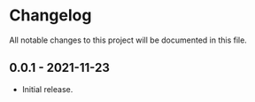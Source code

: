 # Changelog

All notable changes to this project will be documented in this file.

## 0.0.1 - 2021-11-23

- Initial release.
